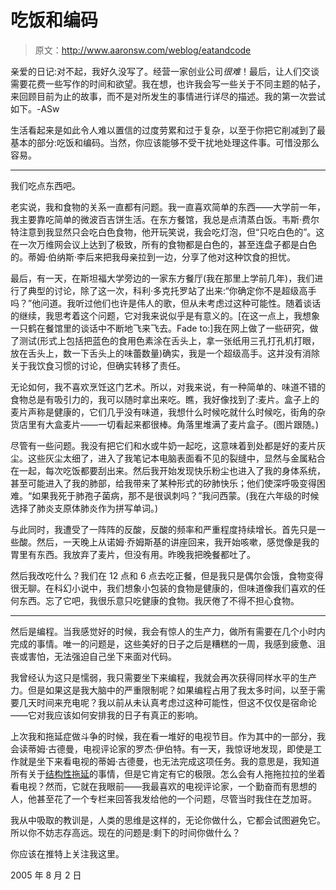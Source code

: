 # 吃饭和编码

> 原文：<http://www.aaronsw.com/weblog/eatandcode>

亲爱的日记:对不起，我好久没写了。经营一家创业公司*很难*！最后，让人们交谈需要花费一些写作的时间和欲望。我在想，也许我会写一些关于不同主题的帖子，来回顾目前为止的故事，而不是对所发生的事情进行详尽的描述。我的第一次尝试如下。-ASw

生活看起来是如此令人难以置信的过度劳累和过于复杂，以至于你把它削减到了最基本的部分:吃饭和编码。当然，你应该能够不受干扰地处理这件事。可惜没那么容易。

* * *

我们吃点东西吧。

老实说，我和食物的关系一直都有问题。我一直喜欢简单的东西——大学前一年，我主要靠吃简单的微波百吉饼生活。在东方餐馆，我总是点清蒸白饭。韦斯·费尔特注意到我显然只会吃白色食物，他开玩笑说，我会吃灯泡，但“只吃白色的”。这在一次万维网会议上达到了极致，所有的食物都是白色的，甚至连盘子都是白色的。蒂姆·伯纳斯·李后来把我母亲拉到一边，分享了他对这种饮食的担忧。

最后，有一天，在斯坦福大学旁边的一家东方餐厅(我在那里上学前几年)，我们进行了典型的讨论，除了这一次，科利·多克托罗站了出来:“你确定你不是超级高手吗？”他问道。我听过他们也许是伟人的歌，但从未考虑过这种可能性。随着谈话的继续，我思考着这个问题，它对我来说似乎是有意义的。[在这一点上，我想象一只鹤在餐馆里的谈话中不断地飞来飞去。Fade to:]我在网上做了一些研究，做了测试(形式上包括把蓝色的食用色素涂在舌头上，拿一张纸用三孔打孔机打眼，放在舌头上，数一下舌头上的味蕾数量)确实，我是一个超级高手。这并没有消除关于我饮食习惯的讨论，但确实转移了责任。

无论如何，我不喜欢烹饪这门艺术。所以，对我来说，有一种简单的、味道不错的食物总是有吸引力的，我可以随时拿出来吃。瞧，我好像找到了:麦片。盒子上的麦片声称是健康的，它们几乎没有味道，我想什么时候吃就什么时候吃，街角的杂货店里有大盒麦片——一切看起来都很棒。角落里堆满了麦片盒子。(图片跟随。)

尽管有一些问题。我没有把它们和水或牛奶一起吃，这意味着到处都是好的麦片灰尘。这些灰尘太细了，进入了我笔记本电脑表面看不见的裂缝中，显然与金属粘合在一起，每次吃饭都要刮出来。然后我开始发现快乐粉尘也进入了我的身体系统，甚至可能进入了我的肺部，给我带来了某种形式的矽肺快乐；他们使深呼吸变得困难。“如果我死于肺孢子菌病，那不是很讽刺吗？”我问西蒙。(我在六年级的时候选择了肺炎支原体肺炎作为拼写单词。)

与此同时，我遭受了一阵阵的反酸，反酸的频率和严重程度持续增长。首先只是一些酸。然后，一天晚上从诺姆·乔姆斯基的讲座回来，我开始咳嗽，感觉像是我的胃里有东西。我放弃了麦片，但没有用。昨晚我把晚餐都吐了。

然后我改吃什么？我们在 12 点和 6 点去吃正餐，但是我只是偶尔会饿，食物变得很无聊。在科幻小说中，我们想象小包装的食物是健康的，但味道像我们喜欢的任何东西。忘了它吧，我很乐意只吃健康的食物。我厌倦了不得不担心食物。

* * *

然后是编程。当我感觉好的时候，我会有惊人的生产力，做所有需要在几个小时内完成的事情。唯一的问题是，这些美好的日子之后是糟糕的一周，我感到疲惫、沮丧或害怕，无法强迫自己坐下来面对代码。

我曾经认为这只是懦弱，我只需要坐下来编程，我就会再次获得同样水平的生产力。但是如果这是我大脑中的严重限制呢？如果编程占用了我太多时间，以至于需要几天时间来充电呢？我以前从未认真考虑过这种可能性，但这不仅仅是宿命论——它对我应该如何安排我的日子有真正的影响。

上次我和拖延症做斗争的时候，我在看一堆好的电视节目。作为其中的一部分，我会读蒂姆·古德曼，电视评论家的罗杰·伊伯特。有一天，我惊讶地发现，即使是工作就是坐下来看电视的蒂姆·古德曼，也无法完成这项任务。我的意思是，我知道所有关于[结构性拖延](http://www-csli.stanford.edu/~john/procrastination.html)的事情，但是它肯定有它的极限。怎么会有人拖拖拉拉的坐着看电视？然而，它就在我眼前——我最喜欢的电视评论家，一个勤奋而有思想的人，他甚至花了一个专栏来回答我发给他的一个问题，尽管当时我住在芝加哥。

我从中吸取的教训是，人类的思维是这样的，无论你做什么，它都会试图避免它。所以你不妨志存高远。现在的问题是:剩下的时间你做什么？

你应该在推特上关注我这里。

2005 年 8 月 2 日
